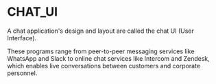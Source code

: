 # CHAT_UI

A chat application's design and layout are called the chat UI (User Interface). 

These programs range from peer-to-peer messaging services like WhatsApp and Slack to online chat services like Intercom and Zendesk, 
which enables live conversations between customers and corporate personnel.

